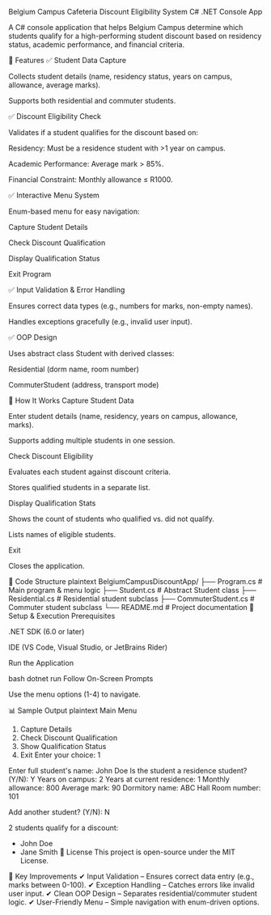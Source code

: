 Belgium Campus Cafeteria Discount Eligibility System
C# .NET Console App

A C# console application that helps Belgium Campus determine which students qualify for a high-performing student discount based on residency status, academic performance, and financial criteria.

📌 Features
✅ Student Data Capture

Collects student details (name, residency status, years on campus, allowance, average marks).

Supports both residential and commuter students.

✅ Discount Eligibility Check

Validates if a student qualifies for the discount based on:

Residency: Must be a residence student with >1 year on campus.

Academic Performance: Average mark > 85%.

Financial Constraint: Monthly allowance ≤ R1000.

✅ Interactive Menu System

Enum-based menu for easy navigation:

Capture Student Details

Check Discount Qualification

Display Qualification Status

Exit Program

✅ Input Validation & Error Handling

Ensures correct data types (e.g., numbers for marks, non-empty names).

Handles exceptions gracefully (e.g., invalid user input).

✅ OOP Design

Uses abstract class Student with derived classes:

Residential (dorm name, room number)

CommuterStudent (address, transport mode)

🚀 How It Works
Capture Student Data

Enter student details (name, residency, years on campus, allowance, marks).

Supports adding multiple students in one session.

Check Discount Eligibility

Evaluates each student against discount criteria.

Stores qualified students in a separate list.

Display Qualification Stats

Shows the count of students who qualified vs. did not qualify.

Lists names of eligible students.

Exit

Closes the application.

📂 Code Structure
plaintext
BelgiumCampusDiscountApp/
├── Program.cs            # Main program & menu logic
├── Student.cs            # Abstract Student class
├── Residential.cs        # Residential student subclass
├── CommuterStudent.cs    # Commuter student subclass
└── README.md             # Project documentation
🔧 Setup & Execution
Prerequisites

.NET SDK (6.0 or later)

IDE (VS Code, Visual Studio, or JetBrains Rider)

Run the Application

bash
dotnet run
Follow On-Screen Prompts

Use the menu options (1-4) to navigate.

📊 Sample Output
plaintext
Main Menu
1. Capture Details
2. Check Discount Qualification
3. Show Qualification Status
4. Exit
Enter your choice: 1

Enter full student's name: John Doe
Is the student a residence student? (Y/N): Y
Years on campus: 2
Years at current residence: 1
Monthly allowance: 800
Average mark: 90
Dormitory name: ABC Hall
Room number: 101

Add another student? (Y/N): N

2 students qualify for a discount:
- John Doe
- Jane Smith
📜 License
This project is open-source under the MIT License.

🎯 Key Improvements
✔ Input Validation – Ensures correct data entry (e.g., marks between 0-100).
✔ Exception Handling – Catches errors like invalid user input.
✔ Clean OOP Design – Separates residential/commuter student logic.
✔ User-Friendly Menu – Simple navigation with enum-driven options.
